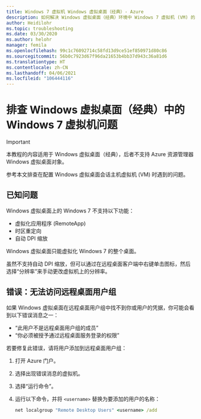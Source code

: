 ```yaml
---
title: Windows 7 虚拟机 Windows 虚拟桌面（经典）- Azure
description: 如何解决 Windows 虚拟桌面（经典）环境中 Windows 7 虚拟机 (VM) 的问题。
author: Heidilohr
ms.topic: troubleshooting
ms.date: 03/30/2020
ms.author: helohr
manager: femila
ms.openlocfilehash: 99c1c76092714c58fd13d9ce51ef850971d80c86
ms.sourcegitcommit: 56b0c7923d67f96da21653b4bb37d943c36a81d6
ms.translationtype: HT
ms.contentlocale: zh-CN
ms.lasthandoff: 04/06/2021
ms.locfileid: "106444116"
---
```

# <a name="troubleshoot-windows-7-virtual-machines-in-windows-virtual-desktop-classic"></a>排查 Windows 虚拟桌面（经典）中的 Windows 7 虚拟机问题

>[!IMPORTANT]
>本教程的内容适用于 Windows 虚拟桌面（经典），后者不支持 Azure 资源管理器 Windows 虚拟桌面对象。

参考本文排查在配置 Windows 虚拟桌面会话主机虚拟机 (VM) 时遇到的问题。

## <a name="known-issues"></a>已知问题

Windows 虚拟桌面上的 Windows 7 不支持以下功能：

- 虚拟化应用程序 (RemoteApp)
- 时区重定向
- 自动 DPI 缩放

Windows 虚拟桌面只能虚拟化 Windows 7 的整个桌面。

虽然不支持自动 DPI 缩放，但可以通过在远程桌面客户端中右键单击图标，然后选择“分辨率”来手动更改虚拟机上的分辨率。

## <a name="error-cant-access-the-remote-desktop-user-group"></a>错误：无法访问远程桌面用户组

如果 Windows 虚拟桌面在远程桌面用户组中找不到你或用户的凭据，你可能会看到以下错误消息之一：

- “此用户不是远程桌面用户组的成员”
- “你必须被授予通过远程桌面服务登录的权限”

若要修复此错误，请将用户添加到远程桌面用户组：

1. 打开 Azure 门户。
2. 选择出现错误消息的虚拟机。
3. 选择“运行命令”。
4. 运行以下命令，并将 `<username>` 替换为要添加的用户的名称：

   ```cmd
   net localgroup "Remote Desktop Users" <username> /add
   ```